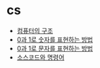 # cs

* [컴퓨터의 구조](./%EC%BB%B4%ED%93%A8%ED%84%B0%EC%9D%98%20%EA%B5%AC%EC%A1%B0.md)
* [0과 1로 숫자를 표현하는 방법](./0%EA%B3%BC%201%EB%A1%9C%20%EC%88%AB%EC%9E%90%EB%A5%BC%20%ED%91%9C%ED%98%84%ED%95%98%EB%8A%94%20%EB%B0%A9%EB%B2%95.md)
* [0과 1로 문자를 표현하는 방법](./0%EA%B3%BC%201%EB%A1%9C%20%EB%AC%B8%EC%9E%90%EB%A5%BC%20%ED%91%9C%ED%98%84%ED%95%98%EB%8A%94%20%EB%B0%A9%EB%B2%95.md) 
* [소스코드와 명령어](./%EC%86%8C%EC%8A%A4%EC%BD%94%EB%93%9C%EC%99%80%20%EB%AA%85%EB%A0%B9%EC%96%B4.md)